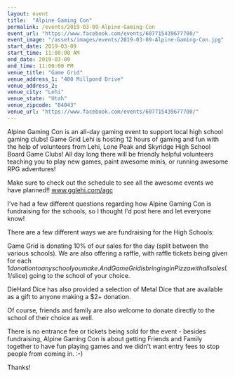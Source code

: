 ```yaml
---
layout: event
title:  "Alpine Gaming Con"
permalink: /events/2019-03-09-Alpine-Gaming-Con
event_url: "https://www.facebook.com/events/607715439677700/"
event_image: "/assets/images/events/2019-03-09-Alpine-Gaming-Con.jpg"
start_date: 2019-03-09
start_time: 11:00:00 AM
end_date: 2019-03-09
end_time: 11:00:00 PM
venue_title: "Game Grid"
venue_address_1: "400 Millpond Drive"
venue_address_2:
venue_city: "Lehi"
venue_state: "Utah"
venue_zipcode: "84043"
venue_url: "https://www.facebook.com/events/607715439677700/"
---
```


Alpine Gaming Con is an all-day gaming event to support local high school gaming clubs!
Game Grid Lehi is hosting 12 hours of gaming and fun with the help of volunteers from Lehi, Lone Peak and Skyridge High School Board Game Clubs!
All day long there will be friendly helpful volunteers teaching you to play new games, paint awesome minis, or running awesome RPG adventures!

Make sure to check out the schedule to see all the awesome events we have planned!!
www.gglehi.com/agc

I've had a few different questions regarding how Alpine Gaming Con is fundraising for the schools, so I thought I'd post here and let everyone know!

There are a few different ways we are fundraising for the High Schools:

Game Grid is donating 10% of our sales for the day (split between the various schools). 
We are also offering a raffle, with raffle tickets being given for each $1 donation to any school you make.
And Game Grid is bringing in Pizza with all sales ($1/slice) going to the school of your choice.

DieHard Dice has also provided a selection of Metal Dice that are available as a gift to anyone making a $2+ donation.

Of course, friends and family are also welcome to donate directly to the school of their choice as well.

There is no entrance fee or tickets being sold for the event - besides fundraising, Alpine Gaming Con is about getting Friends and Family together to have fun playing games and we didn't want entry fees to stop people from coming in. :-)

Thanks!